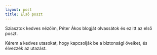 ```yaml
---
layout: post
title: Első poszt
---
```


Sziasztok kedves nézőim, Péter Ákos blogját olvassátok és ez itt az első poszt.

Kérem a kedves utasokat, hogy kapcsolják be a biztonsági öveiket, és élvezzék az utazást.
